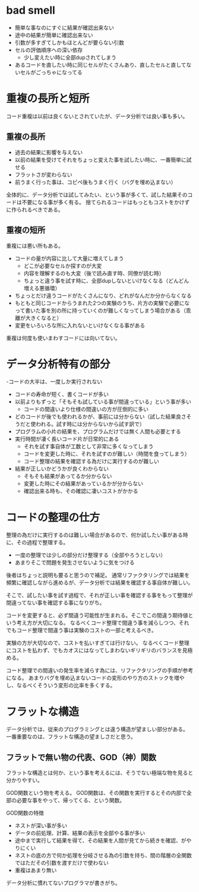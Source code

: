 # bad smell

- 簡単な事なのにすぐに結果が確認出来ない
- 途中の結果が簡単に確認出来ない
- 引数が多すぎてしかもほとんどが要らない引数
- セルの評価順序への深い依存
   - 少し変えたい時に全部dupされてしまう
- あるコードを直したい時に同じセルがたくさんあり、直したセルと直してないセルがごっちゃになってる

# 重複の長所と短所

コード重複は以前は良くないとされていたが、データ分析では良い事も多い。


## 重複の長所

- 過去の結果に影響を与えない
- 以前の結果を受けてそれをちょっと変えた事を試したい時に、一番簡単に試せる
- フラットさが変わらない
- 前うまく行った事は、コピペ後もうまく行く（バグを埋め込まない）

全体的に、データ分析では試してみたい、という事が多くて、試した結果そのコードは不要になる事が多く有る。
捨てられるコードはもっともコストをかけずに作られるべきである。

## 重複の短所

重複には悪い所もある。

- コードの量が内容に比して大量に増えてしまう
   - どこが必要なセルか探すのが大変
   - 内容を理解するのも大変（後で読み直す時、同僚が読む時） 
   - ちょっと違う事を試す時に、全部dupしないといけなくなる（どんどん増える悪循環）
- ちょっとだけ違うコードがたくさんになり、どれがなんだか分からなくなる
- もともと同じコードからうまれた2つの実験のうち、片方の実験で必要になって書いた事を別の所に持っていくのが難しくなってしまう場合がある（乖離が大きくなると）
- 変更をいろいろな所に入れないといけなくなる事がある

重複は何度も使いまわすコードには向いてない。

# データ分析特有の部分

-コードの大半は、一度しか実行されない
  - コードの寿命が短く、書くコードが多い
- 以前よりもずっと「そもそも試している事が間違っている」という事が多い
  - コードの間違いより仕様の間違いの方が圧倒的に多い
- どのコードが後でも使われるかが、事前には分からない（試した結果良さそうだと使われる。試す時には分からないから試す訳で）
- プログラムの小片の結果を、プログラムだけでは無く人間も必要とする
- 実行時間が凄く長いコード片が日常的にある
  - それを試す事自体が工数として非常に多くなってしまう
  - コードを変更した時に、それを試すのが難しい（時間を食ってしまう）
  - コード整理の結果を確認する為だけに実行するのが難しい
- 結果が正しいかどうかが良くわからない
   - そもそも結果があってるか分からない
   - 変更した時にその結果があっているかが分からない
   - 確認出来る時も、その確認に凄いコストがかかる


# コードの整理の仕方

整理の為だけに実行するのは難しい場合があるので、何か試したい事がある時に、その過程で整理する。

- 一度の整理では少しの部分だけ整理する（全部やろうとしない）
- あまりそこで問題を発生させないように気をつける


後者はちょっと説明も要ると思うので補足。
通常リファクタリングでは結果を頻繁に確認しながら進めるが、データ分析では結果を確認する事自体が難しい。

そこで、試したい事を試す過程で、それが正しい事を確認する事をもって整理が間違ってない事を確認する事になりがち。

コードを変更すると、必ず間違う可能性が生まれる。そこでこの間違う期待値という考え方が大切になる。
なるべくコード整理で間違う事を減らしつつ、それでもコード整理で間違う事は実験のコストの一部と考えるべき。

実験の方が大切なので、コストを払いすぎては行けない。
なるべくコード整理にコストを払わず、でもカオスにはなってしまわないギリギリのバランスを見極める。

コード整理での間違いの発生率を減らす為には、リファクタリングの手順が参考になる。
あまりバグを埋め込まないコードの変形のやり方のストックを増やし、なるべくそういう変形の比率を多くする。

# フラットな構造

データ分析では、従来のプログラミングとは違う構造が望ましい部分がある。
一番重要なのは、フラットな構造の望ましさだと思う。

## フラットで無い物の代表、GOD（神）関数

フラットな構造とは何か、という事を考えるには、そうでない極端な物を見ると分かりやすい。

GOD関数という物を考える。
GOD関数は、その関数を実行するとその内部で全部の必要な事をやって、帰ってくる、という関数。

GOD関数の特徴

- ネストが深い事が多い
- データの前処理、計算、結果の表示を全部やる事が多い
- 途中まで実行して結果を得て、その結果を人間が見てから続きを確認、がやりにくい
- ネストの底の方で何か処理を分岐させる為の引数を持ち、間の階層の全関数ではただその引数を渡すだけで使わない
- 重複はあまり無い

データ分析に慣れてないプログラマが書きがち。